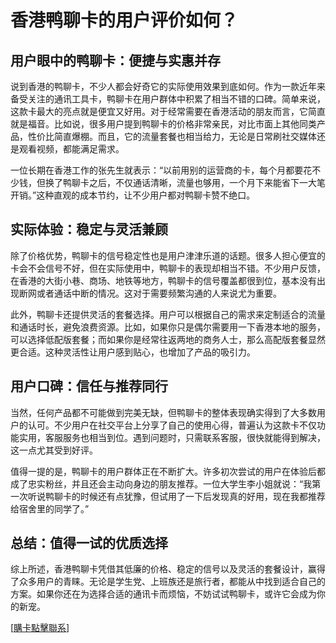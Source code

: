 # 香港鸭聊卡的用户评价如何？

## 用户眼中的鸭聊卡：便捷与实惠并存

说到香港的鸭聊卡，不少人都会好奇它的实际使用效果到底如何。作为一款近年来备受关注的通讯工具卡，鸭聊卡在用户群体中积累了相当不错的口碑。简单来说，这款卡最大的亮点就是便宜又好用。对于经常需要在香港活动的朋友而言，它简直就是福音。比如说，很多用户提到鸭聊卡的价格非常亲民，对比市面上其他同类产品，性价比简直爆棚。而且，它的流量套餐也相当给力，无论是日常刷社交媒体还是观看视频，都能满足需求。

一位长期在香港工作的张先生就表示：“以前用别的运营商的卡，每个月都要花不少钱，但换了鸭聊卡之后，不仅通话清晰，流量也够用，一个月下来能省下一大笔开销。”这种直观的成本节约，让不少用户都对鸭聊卡赞不绝口。

## 实际体验：稳定与灵活兼顾

除了价格优势，鸭聊卡的信号稳定性也是用户津津乐道的话题。很多人担心便宜的卡会不会信号不好，但在实际使用中，鸭聊卡的表现却相当不错。不少用户反馈，在香港的大街小巷、商场、地铁等地方，鸭聊卡的信号覆盖都很到位，基本没有出现断网或者通话中断的情况。这对于需要频繁沟通的人来说尤为重要。

此外，鸭聊卡还提供灵活的套餐选择。用户可以根据自己的需求来定制适合的流量和通话时长，避免浪费资源。比如，如果你只是偶尔需要用一下香港本地的服务，可以选择低配版套餐；而如果你是经常往返两地的商务人士，那么高配版套餐显然更合适。这种灵活性让用户感到贴心，也增加了产品的吸引力。

## 用户口碑：信任与推荐同行

当然，任何产品都不可能做到完美无缺，但鸭聊卡的整体表现确实得到了大多数用户的认可。不少用户在社交平台上分享了自己的使用心得，普遍认为这款卡不仅功能实用，客服服务也相当到位。遇到问题时，只需联系客服，很快就能得到解决，这一点尤其受到好评。

值得一提的是，鸭聊卡的用户群体正在不断扩大。许多初次尝试的用户在体验后都成了忠实粉丝，并且还会主动向身边的朋友推荐。一位大学生李小姐就说：“我第一次听说鸭聊卡的时候还有点犹豫，但试用了一下后发现真的好用，现在我都推荐给宿舍里的同学了。”

## 总结：值得一试的优质选择

综上所述，香港鸭聊卡凭借其低廉的价格、稳定的信号以及灵活的套餐设计，赢得了众多用户的青睐。无论是学生党、上班族还是旅行者，都能从中找到适合自己的方案。如果你还在为选择合适的通讯卡而烦恼，不妨试试鸭聊卡，或许它会成为你的新宠。

[[購卡點擊聯系](https://t.me/s/SXDXQF)]